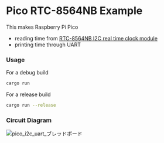 # Pico RTC-8564NB Example

This makes Raspberry Pi Pico

- reading time from [RTC-8564NB I2C real time clock module](https://www5.epsondevice.com/en/products/rtc/rtc8564nb.html)
- printing time through UART

### Usage

For a debug build

```sh
cargo run
```

For a release build

```sh
cargo run --release
```

### Circuit Diagram

![pico_i2c_uart_ブレッドボード](https://user-images.githubusercontent.com/618577/180661044-1de50956-70c6-4aba-acfa-bcf3c7cb9672.png)
